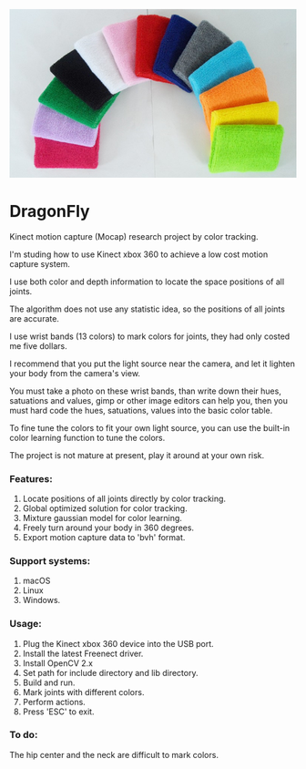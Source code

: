 ![](wrist-bands.png)
# DragonFly
Kinect motion capture (Mocap) research project by color tracking.

I'm studing how to use Kinect xbox 360 to achieve a low cost motion capture system.

I use both color and depth information to locate the space positions of all joints.

The algorithm does not use any statistic idea, so the positions of all joints are accurate.

I use wrist bands (13 colors) to mark colors for joints, they had only costed me five dollars.

I recommend that you put the light source near the camera, and let it lighten your body from the camera's view.

You must take a photo on these wrist bands, than write down their hues, satuations and values, gimp or other image editors can help you, then you must hard code the hues, satuations, values into the basic color table.

To fine tune the colors to fit your own light source, you can use the built-in color learning function to tune the colors.

The project is not mature at present, play it around at your own risk.

### Features:
1. Locate positions of all joints directly by color tracking.
2. Global optimized solution for color tracking.
3. Mixture gaussian model for color learning.
4. Freely turn around your body in 360 degrees.
5. Export motion capture data to 'bvh' format.

### Support systems:
1. macOS
2. Linux
3. Windows.

### Usage:
1. Plug the Kinect xbox 360 device into the USB port.
2. Install the latest Freenect driver.
3. Install OpenCV 2.x
4. Set path for include directory and lib directory.
5. Build and run.
6. Mark joints with different colors.
7. Perform actions.
8. Press 'ESC' to exit.

### To do:
The hip center and the neck are difficult to mark colors.
